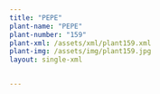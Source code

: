 ```yaml
---
title: "PEPE"
plant-name: "PEPE"
plant-number: "159"
plant-xml: /assets/xml/plant159.xml
plant-img: /assets/img/plant159.jpg
layout: single-xml


---
```

